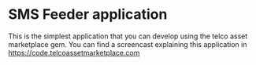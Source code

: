 SMS Feeder application
=======================
This is the simplest application that you can develop using the 
telco asset marketplace gem.
You can find a screencast explaining this application in 
<https://code.telcoassetmarketplace.com>
